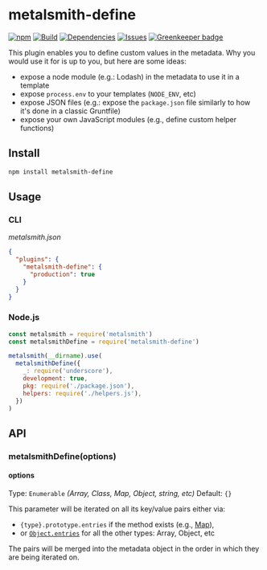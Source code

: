 # metalsmith-define

[![npm](https://img.shields.io/npm/v/metalsmith-define?style=flat-square)](https://www.npmjs.com/package/metalsmith-define)
[![Build](https://img.shields.io/travis/aymericbeaumet/metalsmith-define?style=flat-square)](https://travis-ci.org/aymericbeaumet/metalsmith-define)
[![Dependencies](https://img.shields.io/david/aymericbeaumet/metalsmith-define?style=flat-square)](https://david-dm.org/aymericbeaumet/metalsmith-define)
[![Issues](https://img.shields.io/github/issues/aymericbeaumet/metalsmith-define?style=flat-square)](https://github.com/aymericbeaumet/metalsmith-define/issues) [![Greenkeeper badge](https://badges.greenkeeper.io/aymericbeaumet/metalsmith-define.svg)](https://greenkeeper.io/)

This plugin enables you to define custom values in the metadata. Why you
would use it for is up to you, but here are some ideas:

- expose a node module (e.g.: Lodash) in the metadata to use it in a
  template
- expose `process.env` to your templates (`NODE_ENV`, etc)
- expose JSON files (e.g.: expose the `package.json` file similarly to how
  it's done in a classic Gruntfile)
- expose your own JavaScript modules (e.g., define custom helper functions)

## Install

```sh
npm install metalsmith-define
```

## Usage

### CLI

_metalsmith.json_

```json
{
  "plugins": {
    "metalsmith-define": {
      "production": true
    }
  }
}
```

### Node.js

```javascript
const metalsmith = require('metalsmith')
const metalsmithDefine = require('metalsmith-define')

metalsmith(__dirname).use(
  metalsmithDefine({
    _: require('underscore'),
    development: true,
    pkg: require('./package.json'),
    helpers: require('./helpers.js'),
  })
)
```

## API

### metalsmithDefine(options)

#### options

Type: `Enumerable` _(Array, Class, Map, Object, string, etc)_
Default: `{}`

This parameter will be iterated on all its key/value pairs either via:

- `{type}.prototype.entries` if the method exists (e.g.,
  [Map](https://developer.mozilla.org/en-US/docs/Web/JavaScript/Reference/Global_Objects/Map/entries)),
- or
  [`Object.entries`](https://developer.mozilla.org/en-US/docs/Web/JavaScript/Reference/Global_Objects/Object/entries)
  for all the other types: Array, Object, etc

The pairs will be merged into the metadata object in the order in which they are
being iterated on.
